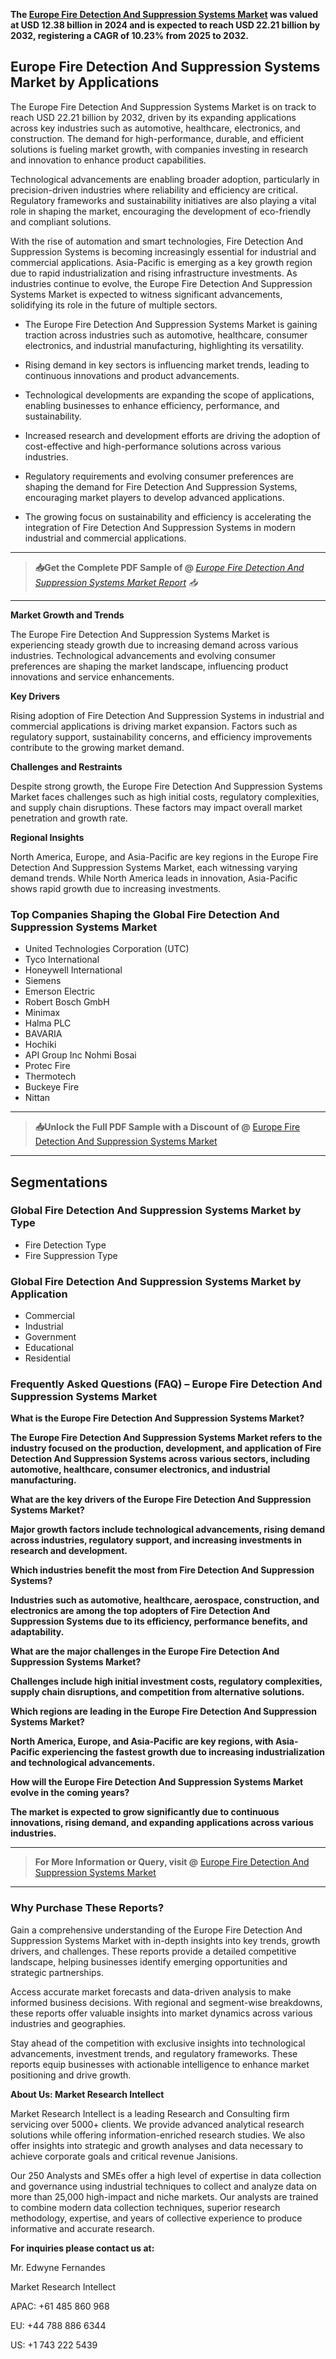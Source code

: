 <p><strong>The <a href="https://www.marketresearchintellect.com/download-sample/?rid=1049100&amp;utm_source=Pulse-April-Europe&amp;utm_medium=852">Europe Fire Detection And Suppression Systems Market</a> was valued at USD 12.38 billion in 2024 and is expected to reach USD 22.21 billion by 2032, registering a CAGR of 10.23% from 2025 to 2032.</strong></p><h2>Europe Fire Detection And Suppression Systems Market by Applications&nbsp;</h2><p><p>The Europe Fire Detection And Suppression Systems Market is on track to reach USD 22.21 billion by 2032, driven by its expanding applications across key industries such as automotive, healthcare, electronics, and construction. The demand for high-performance, durable, and efficient solutions is fueling market growth, with companies investing in research and innovation to enhance product capabilities.</p><p>Technological advancements are enabling broader adoption, particularly in precision-driven industries where reliability and efficiency are critical. Regulatory frameworks and sustainability initiatives are also playing a vital role in shaping the market, encouraging the development of eco-friendly and compliant solutions.</p><p>With the rise of automation and smart technologies, Fire Detection And Suppression Systems is becoming increasingly essential for industrial and commercial applications. Asia-Pacific is emerging as a key growth region due to rapid industrialization and rising infrastructure investments. As industries continue to evolve, the Europe Fire Detection And Suppression Systems Market is expected to witness significant advancements, solidifying its role in the future of multiple sectors.</p></p><ul><li><p>The Europe Fire Detection And Suppression Systems Market is gaining traction across industries such as automotive, healthcare, consumer electronics, and industrial manufacturing, highlighting its versatility.</p></li><li><p>Rising demand in key sectors is influencing market trends, leading to continuous innovations and product advancements.</p></li><li><p>Technological developments are expanding the scope of applications, enabling businesses to enhance efficiency, performance, and sustainability.</p></li><li><p>Increased research and development efforts are driving the adoption of cost-effective and high-performance solutions across various industries.</p></li><li><p>Regulatory requirements and evolving consumer preferences are shaping the demand for Fire Detection And Suppression Systems, encouraging market players to develop advanced applications.</p></li><li><p>The growing focus on sustainability and efficiency is accelerating the integration of Fire Detection And Suppression Systems in modern industrial and commercial applications.</p></li></ul><hr /><blockquote><p><strong><span class="font-[700]">📥Get the Complete PDF Sample of @ </span></strong><em><span class="font-[700]"><a href="https://www.marketresearchintellect.com/download-sample/?rid=1049100&amp;utm_source=Pulse-April-Europe&amp;utm_medium=852" target="_blank" data-tracking-control-name="article-ssr-frontend-pulse_little-text-block" data-tracking-will-navigate="" data-test-link="">Europe Fire Detection And Suppression Systems Market Report</a>&nbsp;📥</span></em></p></blockquote><hr /><p class="" data-start="77" data-end="360"><strong data-start="77" data-end="105">Market Growth and Trends</strong></p><p class="" data-start="77" data-end="360">The Europe Fire Detection And Suppression Systems Market is experiencing steady growth due to increasing demand across various industries. Technological advancements and evolving consumer preferences are shaping the market landscape, influencing product innovations and service enhancements.</p><p class="" data-start="362" data-end="606"><strong data-start="362" data-end="377">Key Drivers</strong></p><p class="" data-start="362" data-end="606">Rising adoption of Fire Detection And Suppression Systems in industrial and commercial applications is driving market expansion. Factors such as regulatory support, sustainability concerns, and efficiency improvements contribute to the growing market demand.</p><p class="" data-start="608" data-end="849"><strong data-start="608" data-end="637">Challenges and Restraints</strong></p><p class="" data-start="608" data-end="849">Despite strong growth, the Europe Fire Detection And Suppression Systems Market faces challenges such as high initial costs, regulatory complexities, and supply chain disruptions. These factors may impact overall market penetration and growth rate.</p><p class="" data-start="851" data-end="1095"><strong data-start="851" data-end="872">Regional Insights</strong></p><p class="" data-start="851" data-end="1095">North America, Europe, and Asia-Pacific are key regions in the Europe Fire Detection And Suppression Systems Market, each witnessing varying demand trends. While North America leads in innovation, Asia-Pacific shows rapid growth due to increasing investments.</p><p><h3>Top Companies Shaping the Global Fire Detection And Suppression Systems Market </h3><ul><li>United Technologies Corporation (UTC)</li><li>Tyco International</li><li>Honeywell International</li><li>Siemens</li><li>Emerson Electric</li><li>Robert Bosch GmbH</li><li>Minimax</li><li>Halma PLC</li><li>BAVARIA</li><li>Hochiki</li><li>API Group Inc Nohmi Bosai</li><li>Protec Fire</li><li>Thermotech</li><li>Buckeye Fire</li><li>Nittan</li></ul></p><hr /><blockquote><p><strong>📥Unlock the Full PDF Sample with a Discount of @</strong> <a href="https://www.marketresearchintellect.com/ask-for-discount/?rid=1049100&amp;utm_source=Pulse-April-Europe&amp;utm_medium=852">Europe Fire Detection And Suppression Systems Market</a></p></blockquote><hr /><p><h2>Segmentations</h2><h3>Global Fire Detection And Suppression Systems Market by Type</h3><ul><li>Fire Detection Type</li><li>Fire Suppression Type</li></ul><h3>Global Fire Detection And Suppression Systems Market by Application</h3><ul><li>Commercial</li><li>Industrial</li><li>Government</li><li>Educational</li><li>Residential</li></ul></p><h3><strong>Frequently Asked Questions (FAQ) &ndash; Europe Fire Detection And Suppression Systems Market</strong></h3><p><strong>What is the Europe Fire Detection And Suppression Systems Market?</strong></p><p><strong>The Europe Fire Detection And Suppression Systems Market refers to the industry focused on the production, development, and application of Fire Detection And Suppression Systems across various sectors, including automotive, healthcare, consumer electronics, and industrial manufacturing.</strong></p><p><strong>What are the key drivers of the Europe Fire Detection And Suppression Systems Market?</strong></p><p><strong>Major growth factors include technological advancements, rising demand across industries, regulatory support, and increasing investments in research and development.</strong></p><p><strong>Which industries benefit the most from Fire Detection And Suppression Systems?</strong></p><p><strong>Industries such as automotive, healthcare, aerospace, construction, and electronics are among the top adopters of Fire Detection And Suppression Systems due to its efficiency, performance benefits, and adaptability.</strong></p><p><strong>What are the major challenges in the Europe Fire Detection And Suppression Systems Market?</strong></p><p><strong>Challenges include high initial investment costs, regulatory complexities, supply chain disruptions, and competition from alternative solutions.</strong></p><p><strong>Which regions are leading in the Europe Fire Detection And Suppression Systems Market?</strong></p><p><strong>North America, Europe, and Asia-Pacific are key regions, with Asia-Pacific experiencing the fastest growth due to increasing industrialization and technological advancements.</strong></p><p><strong>How will the Europe Fire Detection And Suppression Systems Market evolve in the coming years?</strong></p><p><strong>The market is expected to grow significantly due to continuous innovations, rising demand, and expanding applications across various industries.</strong></p><hr /><blockquote><p><span class="font-[700]"><strong>For More Information or Query, visit&nbsp;@</strong>&nbsp;</span><span class="font-[700]"><a href="https://www.marketresearchintellect.com/product/fire-detection-and-suppression-systems-market/?utm_source=Linkedin&utm_medium=852" target="_blank" data-tracking-control-name="article-ssr-frontend-pulse_little-text-block" data-tracking-will-navigate="" data-test-link="">Europe Fire Detection And Suppression Systems Market</a></span></p></blockquote><hr /><h3><strong data-start="0" data-end="31">Why Purchase These Reports?</strong></h3><p class="" data-start="35" data-end="297">Gain a comprehensive understanding of the Europe Fire Detection And Suppression Systems Market with in-depth insights into key trends, growth drivers, and challenges. These reports provide a detailed competitive landscape, helping businesses identify emerging opportunities and strategic partnerships.</p><p class="" data-start="299" data-end="540">Access accurate market forecasts and data-driven analysis to make informed business decisions. With regional and segment-wise breakdowns, these reports offer valuable insights into market dynamics across various industries and geographies.</p><p class="" data-start="542" data-end="784">Stay ahead of the competition with exclusive insights into technological advancements, investment trends, and regulatory frameworks. These reports equip businesses with actionable intelligence to enhance market positioning and drive growth.</p><p><strong><span class="font-[700]">About Us: Market Research Intellect</span></strong></p><p><span class="">Market Research Intellect is a leading Research and Consulting firm servicing over 5000+ clients. We provide advanced analytical research solutions while offering information-enriched research studies.&nbsp;</span>We also offer insights into strategic and growth analyses and data necessary to achieve corporate goals and critical revenue Janisions.</p><p><span class="">Our 250 Analysts and SMEs offer a high level of expertise in data collection and governance using industrial techniques to collect and analyze data on more than 25,000 high-impact and niche markets. Our analysts are trained to combine modern data collection techniques, superior research methodology, expertise, and years of collective experience to produce informative and accurate research.</span></p><p><strong>For inquiries please contact us at:</strong></p><p>Mr. Edwyne Fernandes</p><p>Market Research Intellect</p><p>APAC: +61 485 860 968</p><p>EU: +44 788 886 6344</p><p>US: +1 743 222 5439</p>